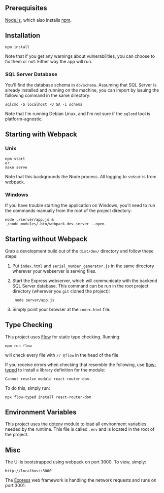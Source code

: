 ## Prerequisites

[Node.js], which also installs [npm].

## Installation

    npm install

Note that if you get any warnings about vulnerabilities, you can choose to fix them or not.  Either way the app will run.

### SQL Server Database

You'll find the database schema in `db/schema`.  Assuming that SQL Server is already installed and running on the machine, you can import by issuing the following command in the same directory:

    sqlcmd -S localhost -U SA -i schema

Note that I'm running Debian Linux, and I'm not sure if the `sqlcmd` tool is platform-agnostic.

## Starting with Webpack

### Unix

    npm start
    or
    make serve

Note that this backgrounds the Node process.  All logging to `stdout` is from [webpack].

### Windows

If you have trouble starting the application on Windows, you'll need to run the commands manually from the root of the project directory:

    node ./server/app.js &
	./node_modules/.bin/webpack-dev-server --open

## Starting without Webpack

Grab a development build out of the `dist/dev/` directory and follow these steps:

1. Put `index.html` and `serial_number_generator.js` in the same directory wherever your webserver is serving files.
2. Start the Express webserver, which will communicate with the backend SQL Server database.  This command can be run in the root project directory (wherever you `git` cloned the project):

        node server/app.js

3. Simply point your browser at the `index.html` file.

## Type Checking

This project uses [Flow] for static type checking.  Running:

    npm run flow

will check every file with `// @flow` in the head of the file.

If you receive errors when checking that resemble the following, use [flow-typed] to install a library definition for the module:

    Cannot resolve module react-router-dom.

To do this, simply run:

    npx flow-typed install react-router-dom

## Environment Variables

This project uses the [dotenv] module to load all environment variables needed by the runtime.  This file is called `.env` and is located in the root of the project.

## Misc

The UI is bootstrapped using webpack on port 3000.  To view, simply:

    http://localhost:3000

The [Express] web framework is handling the network requests and runs on port 3001.

[Node.js]: https://nodejs.org/en/
[npm]: https://www.npmjs.com/
[webpack]: https://webpack.js.org/
[Flow]: https://flow.org/
[flow-typed]: https://github.com/flow-typed/flow-typed
[dotenv]: https://www.npmjs.com/package/dotenv
[Express]: https://expressjs.com/


